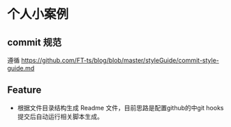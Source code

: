 # 个人小案例

## commit 规范

遵循 https://github.com/FT-ts/blog/blob/master/styleGuide/commit-style-guide.md

## Feature

- 根据文件目录结构生成 Readme 文件，目前思路是配置github的中git hooks 提交后自动运行相关脚本生成。